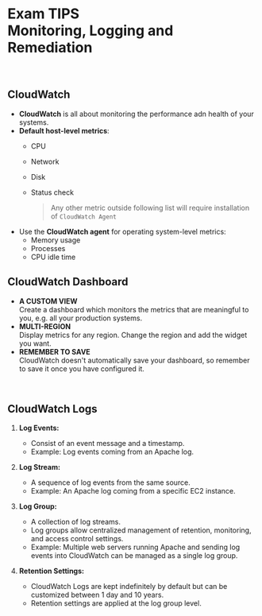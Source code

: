 # Exam TIPS<br>Monitoring, Logging and Remediation

<br>

## CloudWatch

- **CloudWatch** is all about monitoring the performance adn health of your systems.
- **Default host-level metrics**:
  - CPU
  - Network
  - Disk
  - Status check
  
    > Any other metric outside following list will require installation of `CloudWatch Agent`
- Use the **CloudWatch agent** for operating system-level metrics:
  - Memory usage
  - Processes
  - CPU idle time


## CloudWatch Dashboard
- **A CUSTOM VIEW**<br>Create a dashboard which monitors the metrics that are meaningful to you, e.g. all your production systems.
- **MULTI-REGION**<br>Display metrics for any region. Change the region and add the widget you want.
- **REMEMBER TO SAVE**<br>CloudWatch doesn't automatically save your dashboard, so remember to save it once you have configured it.


<br>

## CloudWatch Logs

1. **Log Events:**
   - Consist of an event message and a timestamp.
   - Example: Log events coming from an Apache log.

2. **Log Stream:**
   - A sequence of log events from the same source.
   - Example: An Apache log coming from a specific EC2 instance.

3. **Log Group:**
   - A collection of log streams.
   - Log groups allow centralized management of retention, monitoring, and access control settings.
   - Example: Multiple web servers running Apache and sending log events into CloudWatch can be managed as a single log group.

4. **Retention Settings:**
   - CloudWatch Logs are kept indefinitely by default but can be customized between 1 day and 10 years.
   - Retention settings are applied at the log group level.